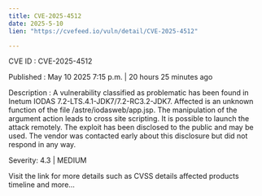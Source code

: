 ```yaml
---
title: CVE-2025-4512
date: 2025-5-10
lien: "https://cvefeed.io/vuln/detail/CVE-2025-4512"

---
```


CVE ID : CVE-2025-4512

Published :  May 10
2025
7:15 p.m. | 20 hours
25 minutes ago

Description : A vulnerability classified as problematic has been found in Inetum IODAS 7.2-LTS.4.1-JDK7/7.2-RC3.2-JDK7. Affected is an unknown function of the file /astre/iodasweb/app.jsp. The manipulation of the argument action leads to cross site scripting. It is possible to launch the attack remotely. The exploit has been disclosed to the public and may be used. The vendor was contacted early about this disclosure but did not respond in any way.

Severity: 4.3 | MEDIUM

Visit the link for more details
such as CVSS details
affected products
timeline
and more...
